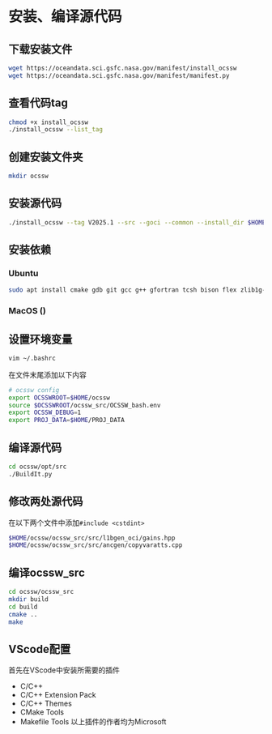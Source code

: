 # 安装、编译源代码
## 下载安装文件
```bash
wget https://oceandata.sci.gsfc.nasa.gov/manifest/install_ocssw
wget https://oceandata.sci.gsfc.nasa.gov/manifest/manifest.py
```
## 查看代码tag
```bash
chmod +x install_ocssw
./install_ocssw --list_tag
```
## 创建安装文件夹
```bash
mkdir ocssw
```
## 安装源代码
```bash
./install_ocssw --tag V2025.1 --src --goci --common --install_dir $HOME/ocssw
```
## 安装依赖
### Ubuntu
```bash
sudo apt install cmake gdb git gcc g++ gfortran tcsh bison flex zlib1g-dev libx11-dev pkg-config build-essential cmake libpthread-stubs0-dev unzip -y
```
### MacOS ()
## 设置环境变量
```bash
vim ~/.bashrc
```
在文件末尾添加以下内容
```bash
# ocssw config
export OCSSWROOT=$HOME/ocssw
source $OCSSWROOT/ocssw_src/OCSSW_bash.env
export OCSSW_DEBUG=1
export PROJ_DATA=$HOME/PROJ_DATA
```

## 编译源代码
```bash
cd ocssw/opt/src
./BuildIt.py
```

## 修改两处源代码
在以下两个文件中添加`#include <cstdint>`
```bash
$HOME/ocssw/ocssw_src/src/l1bgen_oci/gains.hpp
$HOME/ocssw/ocssw_src/src/ancgen/copyvaratts.cpp
```
## 编译ocssw_src
```bash
cd ocssw/ocssw_src
mkdir build
cd build 
cmake ..
make
```

## VScode配置
首先在VScode中安装所需要的插件
- C/C++
- C/C++ Extension Pack
- C/C++ Themes
- CMake Tools
- Makefile Tools
以上插件的作者均为Microsoft
